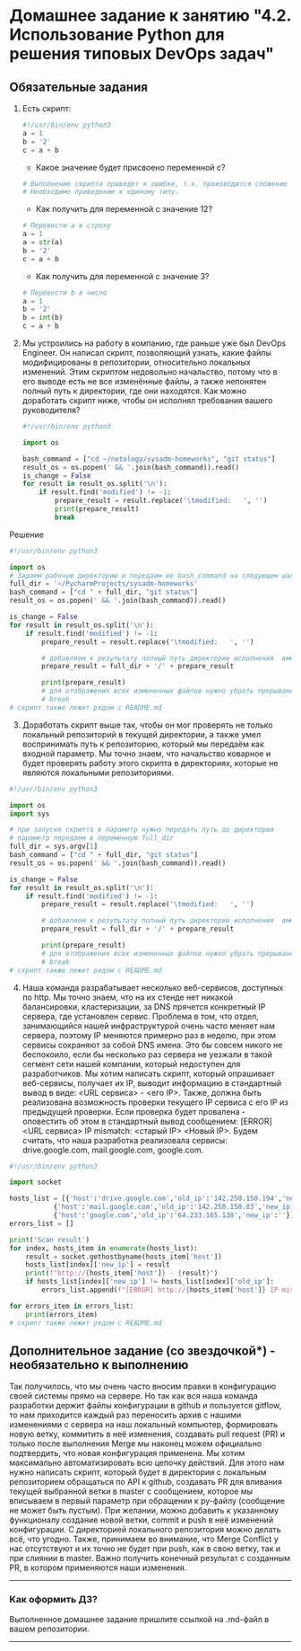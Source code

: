 # Домашнее задание к занятию "4.2. Использование Python для решения типовых DevOps задач"

## Обязательные задания

1. Есть скрипт:
    ```python
    #!/usr/bin/env python3
    a = 1
    b = '2'
    c = a + b
    ```
    * Какое значение будет присвоено переменной c?
    ```python
    # Выполнение скрипта приведет к ошибке, т.к. производится сложение разных типов переменных.
    # Необходимо приведение к единому типу.  
    ```

    * Как получить для переменной c значение 12?
    ```python
    # Перевести a в строку
    a = 1
    a = str(a)
    b = '2'
    c = a + b	
    ```
	  
    * Как получить для переменной c значение 3?
    ```python
    # Перевести b в число
    a = 1
    b = '2'
    b = int(b)
    c = a + b
    ```
2. Мы устроились на работу в компанию, где раньше уже был DevOps Engineer. Он написал скрипт, позволяющий узнать, какие файлы модифицированы в репозитории, относительно локальных изменений. Этим скриптом недовольно начальство, потому что в его выводе есть не все изменённые файлы, а также непонятен полный путь к директории, где они находятся. Как можно доработать скрипт ниже, чтобы он исполнял требования вашего руководителя?

    ```python
    #!/usr/bin/env python3

    import os

    bash_command = ["cd ~/netology/sysadm-homeworks", "git status"]
    result_os = os.popen(' && '.join(bash_command)).read()
    is_change = False
    for result in result_os.split('\n'):
        if result.find('modified') != -1:
            prepare_result = result.replace('\tmodified:   ', '')
            print(prepare_result)
            break

    ```
 Решение
	
```python
#!/usr/bin/env python3

import os
# Задаем рабочую директорию и передаем ее bash_command на следующем шаге
full_dir = '~/PycharmProjects/sysadm-homeworks'
bash_command = ["cd " + full_dir, "git status"]
result_os = os.popen(' && '.join(bash_command)).read()

is_change = False
for result in result_os.split('\n'):
    if result.find('modified') != -1:
        prepare_result = result.replace('\tmodified:   ', '')

        # добавляем к результату полный путь директории исполнения  вместе с /
        prepare_result = full_dir + '/' + prepare_result

        print(prepare_result)
        # для отображения всех измененных файлов нужно убрать прерывание цикла
        # break
# скрипт также лежит рядом с README.md
```
3. Доработать скрипт выше так, чтобы он мог проверять не только локальный репозиторий в текущей директории, а также умел воспринимать путь к репозиторию, который мы передаём как входной параметр. Мы точно знаем, что начальство коварное и будет проверять работу этого скрипта в директориях, которые не являются локальными репозиториями.

```python
#!/usr/bin/env python3

import os
import sys

# при запуске скрипта в параметр нужно передать путь до директории
# параметр передаем в переменную full_dir
full_dir = sys.argv[1]
bash_command = ["cd " + full_dir, "git status"]
result_os = os.popen(' && '.join(bash_command)).read()

is_change = False
for result in result_os.split('\n'):
    if result.find('modified') != -1:
        prepare_result = result.replace('\tmodified:   ', '')

        # добавляем к результату полный путь директории исполнения  вместе с /
        prepare_result = full_dir + '/' + prepare_result

        print(prepare_result)
        # для отображения всех измененных файлов нужно убрать прерывание цикла
        # break
# скрипт также лежит рядом с README.md
```

4. Наша команда разрабатывает несколько веб-сервисов, доступных по http. Мы точно знаем, что на их стенде нет никакой балансировки, кластеризации, за DNS прячется конкретный IP сервера, где установлен сервис. Проблема в том, что отдел, занимающийся нашей инфраструктурой очень часто меняет нам сервера, поэтому IP меняются примерно раз в неделю, при этом сервисы сохраняют за собой DNS имена. Это бы совсем никого не беспокоило, если бы несколько раз сервера не уезжали в такой сегмент сети нашей компании, который недоступен для разработчиков. Мы хотим написать скрипт, который опрашивает веб-сервисы, получает их IP, выводит информацию в стандартный вывод в виде: <URL сервиса> - <его IP>. Также, должна быть реализована возможность проверки текущего IP сервиса c его IP из предыдущей проверки. Если проверка будет провалена - оповестить об этом в стандартный вывод сообщением: [ERROR] <URL сервиса> IP mismatch: <старый IP> <Новый IP>. Будем считать, что наша разработка реализовала сервисы: drive.google.com, mail.google.com, google.com.
```python
#!/usr/bin/env python3

import socket

hosts_list = [{'host':'drive.google.com','old_ip':'142.250.150.194','new_ip':''},
           {'host':'mail.google.com','old_ip':'142.250.150.83','new_ip':''},
           {'host':'google.com','old_ip':'64.233.165.138','new_ip':''}]
errors_list = []

print('Scan result')
for index, hosts_item in enumerate(hosts_list):
    result = socket.gethostbyname(hosts_item['host'])
    hosts_list[index]['new_ip'] = result
    print(f"http://{hosts_item['host']} - {result}")
    if hosts_list[index]['new_ip'] != hosts_list[index]['old_ip']:
        errors_list.append(f"[ERROR] http://{hosts_item['host']} IP mismatch: {hosts_list[index]['old_ip']} {hosts_list[index]['new_ip']}")

for errors_item in errors_list:
    print(errors_item)
# скрипт также лежит рядом с README.md
```

## Дополнительное задание (со звездочкой*) -  необязательно к выполнению

Так получилось, что мы очень часто вносим правки в конфигурацию своей системы прямо на сервере. Но так как вся наша команда разработки держит файлы конфигурации в github и пользуется gitflow, то нам приходится каждый раз переносить архив с нашими изменениями с сервера на наш локальный компьютер, формировать новую ветку, коммитить в неё изменения, создавать pull request (PR) и только после выполнения Merge мы наконец можем официально подтвердить, что новая конфигурация применена. Мы хотим максимально автоматизировать всю цепочку действий. Для этого нам нужно написать скрипт, который будет в директории с локальным репозиторием обращаться по API к github, создавать PR для вливания текущей выбранной ветки в master с сообщением, которое мы вписываем в первый параметр при обращении к py-файлу (сообщение не может быть пустым). При желании, можно добавить к указанному функционалу создание новой ветки, commit и push в неё изменений конфигурации. С директорией локального репозитория можно делать всё, что угодно. Также, принимаем во внимание, что Merge Conflict у нас отсутствуют и их точно не будет при push, как в свою ветку, так и при слиянии в master. Важно получить конечный результат с созданным PR, в котором применяются наши изменения. 


---

### Как оформить ДЗ?

Выполненное домашнее задание пришлите ссылкой на .md-файл в вашем репозитории.

---
